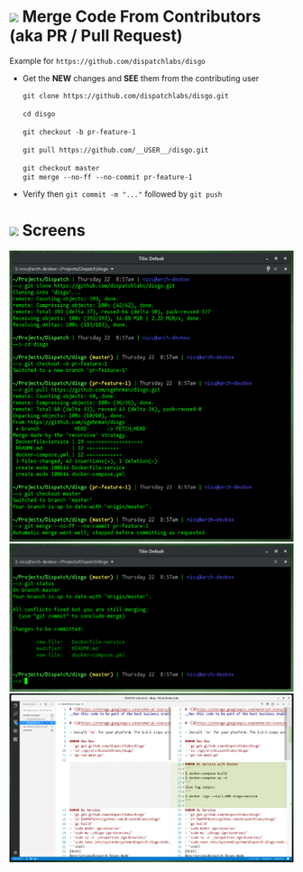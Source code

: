 # ![](https://storage.googleapis.com/material-icons/external-assets/v4/icons/svg/ic_call_merge_black_24px.svg) Merge Code From Contributors (aka PR / Pull Request)

Example for `https://github.com/dispatchlabs/disgo`


- Get the **NEW** changes and **SEE** them from the contributing user
	```shell
	git clone https://github.com/dispatchlabs/disgo.git

	cd disgo

	git checkout -b pr-feature-1

	git pull https://github.com/__USER__/disgo.git

	git checkout master
	git merge --no-ff --no-commit pr-feature-1
	```
- Verify then `git commit -m "..."` followed by `git push`

# ![](https://storage.googleapis.com/material-icons/external-assets/v4/icons/svg/ic_aspect_ratio_black_24px.svg) Screens

![](screen1.png)
![](screen2.png)
![](screen3.png)